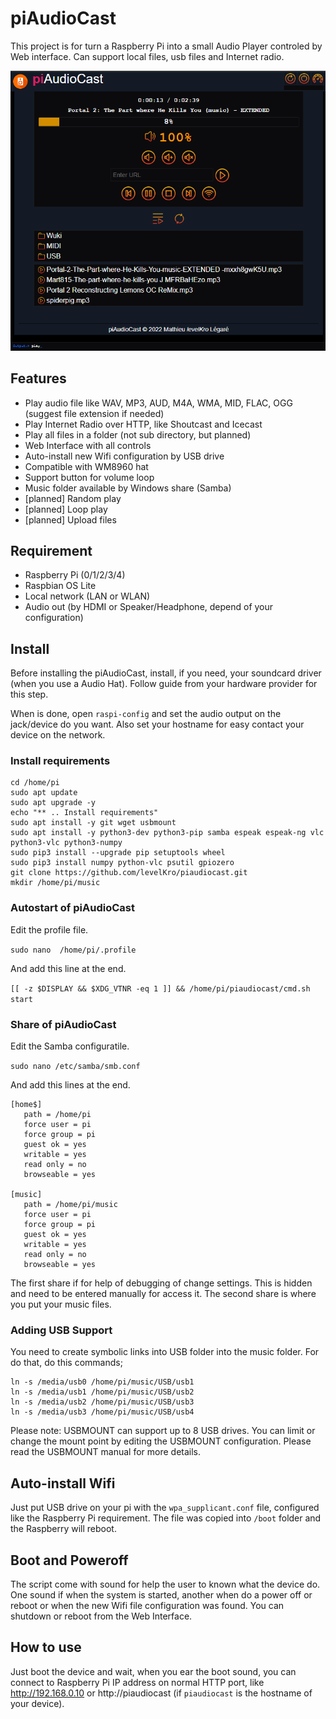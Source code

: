 # piAudioCast

This project is for turn a Raspberry Pi into a small Audio Player controled by Web interface. Can support local files, usb files and Internet radio.

![Screenshot](screenshot-22-7-4.png)

## Features

* Play audio file like WAV, MP3, AUD, M4A, WMA, MID, FLAC, OGG (suggest file extension if needed)
* Play Internet Radio over HTTP, like Shoutcast and Icecast
* Play all files in a folder (not sub directory, but planned)
* Web Interface with all controls
* Auto-install new Wifi configuration by USB drive
* Compatible with WM8960 hat
* Support button for volume loop
* Music folder available by Windows share (Samba)
* [planned] Random play
* [planned] Loop play
* [planned] Upload files

## Requirement

* Raspberry Pi (0/1/2/3/4)
* Raspbian OS Lite
* Local network (LAN or WLAN)
* Audio out (by HDMI or Speaker/Headphone, depend of your configuration)

## Install

Before installing the piAudioCast, install, if you need, your soundcard driver (when you use a Audio Hat). Follow guide from your hardware provider for this step.

When is done, open `raspi-config` and set the audio output on the jack/device do you want. Also set your hostname for easy contact your device on the network.

### Install requirements

```
cd /home/pi
sudo apt update
sudo apt upgrade -y
echo "** .. Install requirements"
sudo apt install -y git wget usbmount
sudo apt install -y python3-dev python3-pip samba espeak espeak-ng vlc python3-vlc python3-numpy
sudo pip3 install --upgrade pip setuptools wheel
sudo pip3 install numpy python-vlc psutil gpiozero
git clone https://github.com/levelKro/piaudiocast.git
mkdir /home/pi/music
```

### Autostart of piAudioCast

Edit the profile file.

`sudo nano  /home/pi/.profile` 

And add this line at the end.

`[[ -z $DISPLAY && $XDG_VTNR -eq 1 ]] && /home/pi/piaudiocast/cmd.sh start`

### Share of piAudioCast

Edit the Samba configuratile.

`sudo nano /etc/samba/smb.conf`

And add this lines at the end.

```
[home$]
   path = /home/pi
   force user = pi
   force group = pi
   guest ok = yes
   writable = yes
   read only = no
   browseable = yes

[music]
   path = /home/pi/music
   force user = pi
   force group = pi
   guest ok = yes
   writable = yes
   read only = no
   browseable = yes

```

The first share if for help of debugging of change settings. This is hidden and need to be entered manually for access it. The second share is where you put your music files.

### Adding USB Support

You need to create symbolic links into USB folder into the music folder. For do that, do this commands;

```
ln -s /media/usb0 /home/pi/music/USB/usb1
ln -s /media/usb1 /home/pi/music/USB/usb2
ln -s /media/usb2 /home/pi/music/USB/usb3
ln -s /media/usb3 /home/pi/music/USB/usb4
```

Please note: USBMOUNT can support up to 8 USB drives. You can limit or change the mount point by editing the USBMOUNT configuration. Please read the USBMOUNT manual for more details.
 
## Auto-install Wifi

Just put USB drive on your pi with the `wpa_supplicant.conf` file, configured like the Raspberry Pi requirement. The file was copied into `/boot` folder and the Raspberry will reboot.

## Boot and Poweroff

The script come with sound for help the user to known what the device do. One sound if when the system is started, another when do a power off or reboot or when the new Wifi file configuration was found. You can shutdown or reboot from the Web Interface.

## How to use

Just boot the device and wait, when you ear the boot sound, you can connect to Raspberry Pi IP address on normal HTTP port, like http://192.168.0.10 or http://piaudiocast (if `piaudiocast` is the hostname of your device).